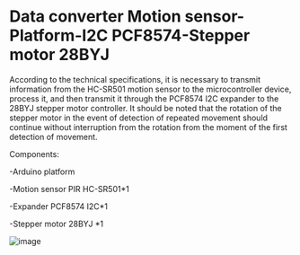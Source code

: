 Data converter Motion sensor-Platform-I2C PCF8574-Stepper motor 28BYJ
=

According to the technical specifications, it is necessary to transmit information from the HC-SR501 motion sensor to the microcontroller device, process it, and then transmit it through the PCF8574 I2C expander to the 28BYJ stepper motor controller. It should be noted that the rotation of the stepper motor in the event of detection of repeated movement should continue without interruption from the rotation from the moment of the first detection of movement.

Components:

-Arduino platform
  
-Motion sensor PIR HC-SR501*1

-Expander PCF8574 I2C*1

-Stepper motor 28BYJ *1

![image](https://github.com/user-attachments/assets/52b64a29-af6c-4d53-b7a1-08bda1f31e54)
